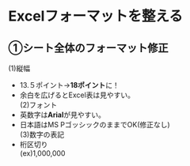 # Excelフォーマットを整える  
## ①シート全体のフォーマット修正  
(1)縦幅  
* 13.５ポイント→**18ポイント**に！  
* 余白を広げるとExcel表は見やすい。  
(2)フォント  
* 英数字は**Arial**が見やすい。  
* 日本語はMS PゴッシックのままでOK(修正なし)  
(3)数字の表記  
* 桁区切り<br>(ex)1,000,000  


